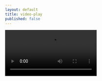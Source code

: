 ```yaml
---
layout: default
title: video-play
published: false
---
```

<video src="/assets/381413.mp4" controls="controls">
您的浏览器不支持 video 标签。
</video>
